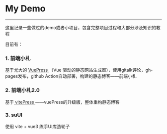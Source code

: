 # My Demo

------

这里记录一些做过的demo或者小项目，包含完整项目过程和大部分涉及知识的教程

目前有：

### 1. 前端小札

基于尤大的 [ VuePress ](https://github.com/vuejs/vuepress)（Vue 驱动的静态网站生成器），使用gitalk评论，gh-pages发布，github Action自动部署，构建的静态博客——前端小札



### 2. 前端小札2.0

基于[ vitePress ](https://vitepress.vuejs.org/)——vuePress的升级版，整体重构静态博客



### 3. suUI

使用 vite + vue3 练手UI库造轮子





